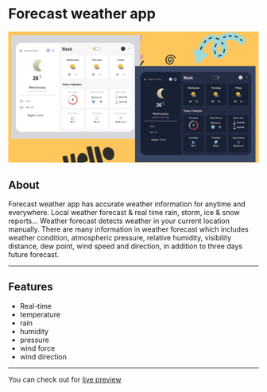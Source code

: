 # Forecast weather app
![background](./public/Background.png)

## About
Forecast weather app has accurate weather information for anytime and everywhere.
Local weather forecast & real time rain, storm, ice & snow reports...
Weather forecast detects weather in your current location manually. There are many information in weather forecast which includes weather condition, atmospheric pressure, relative humidity, visibility distance, dew point, wind speed and direction, in addition to three days future forecast.

---
## Features
- Real-time
- temperature
- rain
- humidity
- pressure
- wind force
- wind direction

---
You can check out for [live preview](https://mostafaismaiel.github.io/forecast-weather-app/)
